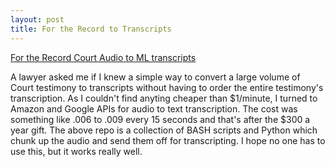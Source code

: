 ```yaml
---
layout: post
title: For the Record to Transcripts
---
```


[For the Record Court Audio to ML transcripts](https://github.com/pleasemarkdarkly/speech-to-text-batch)

A lawyer asked me if I knew a simple way to convert a large volume of Court testimony to transcripts without having to order the entire testimony's transcription. As I couldn't find anyting cheaper than $1/minute, I turned to Amazon and Google APIs for audio to text transcription. The cost was something like .006 to .009 every 15 seconds and that's after the $300 a year gift. The above repo is a collection of BASH scripts and Python which chunk up the audio and send them off for transcripting. I hope no one has to use this, but it works really well. 